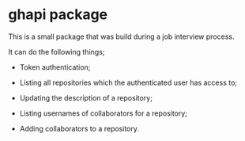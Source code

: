 
<!-- README.md is generated from README.Rmd. Please edit that file -->

# ghapi package

This is a small package that was build during a job interview process.

It can do the following things;

- Token authentication;

- Listing all repositories which the authenticated user has access to;

- Updating the description of a repository;

- Listing usernames of collaborators for a repository;

- Adding collaborators to a repository.
